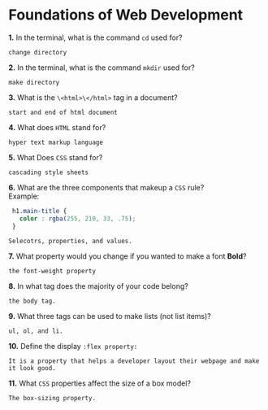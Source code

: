 # Foundations of Web Development

**1.** In the terminal, what is the command `cd` used for?
<!-- enter you answer in the space below -->
```
change directory
```

**2.** In the terminal, what is the command `mkdir` used for?
<!-- enter you answer in the space below -->
```
make directory
```

**3.** What is the `\<html>\</html>` tag in a document?
<!-- enter you answer in the space below -->
```
start and end of html document 
```

**4.** What does `HTML` stand for?
<!-- enter you answer in the space below -->
```
hyper text markup language
```

**5.** What Does `CSS` stand for?
<!-- enter you answer in the space below -->
```
cascading style sheets
```

**6.** What are the three components that makeup a `CSS` rule? <br> Example:
```css
 h1.main-title {
   color : rgba(255, 210, 33, .75);
 }
```
<!-- enter you answer in the space below -->
```
Selecotrs, properties, and values.
```

**7.** What property would you change if you wanted to make a font **Bold**?
<!-- enter you answer in the space below -->
```
the font-weight property
```

**8.** In what tag does the majority of your code belong?
<!-- enter you answer in the space below -->
```
the body tag.
```

**9.** What three tags can be used to make lists (not list items)?
<!-- enter you answer in the space below -->
```
ul, ol, and li.
```

**10.** Define the display `:flex property:`
<!-- enter you answer in the space below -->
```
It is a property that helps a developer layout their webpage and make it look good.
```

**11.** What `CSS` properties affect the size of a box model?
<!-- enter you answer in the space below -->
```
The box-sizing property.
```